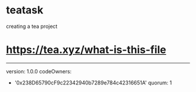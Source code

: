 # teatask
creating a tea project
# https://tea.xyz/what-is-this-file
---
version: 1.0.0
codeOwners:
  - '0x238D65790cF9c22342940b7289e784c42316651A'
quorum: 1
